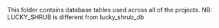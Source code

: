 This folder contains database tables used across
all of the projects.
NB: LUCKY_SHRUB is different from lucky_shrub_db
